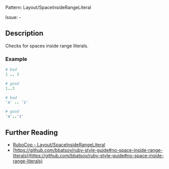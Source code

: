 Pattern: Layout/SpaceInsideRangeLiteral

Issue: -

## Description

Checks for spaces inside range literals.

### Example

```ruby
# bad
1 .. 3

# good
1..3

# bad
'a' .. 'z'

# good
'a'..'z'
```

## Further Reading

* [RuboCop - Layout/SpaceInsideRangeLiteral](https://rubocop.readthedocs.io/en/latest/cops_layout/#layoutspaceinsiderangeliteral)
* [https://github.com/bbatsov/ruby-style-guide#no-space-inside-range-literals](https://github.com/bbatsov/ruby-style-guide#no-space-inside-range-literals)
